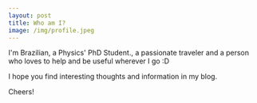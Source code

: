 ```yaml
---
layout: post
title: Who am I?
image: /img/profile.jpeg
---
```


I'm Brazilian, a Physics' PhD Student., a passionate traveler and a person who loves to help and be useful wherever I go :D


I hope you find interesting thoughts and information in my blog.


Cheers!
